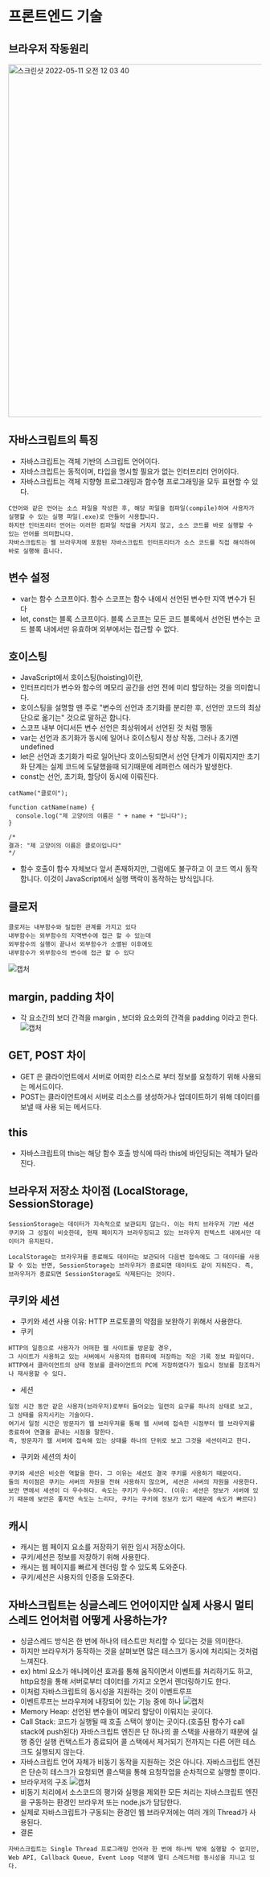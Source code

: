 # 프론트엔드 기술

## 브라우저 작동원리
<img width="701" alt="스크린샷 2022-05-11 오전 12 03 40" src="https://user-images.githubusercontent.com/89058117/167660451-2f21e802-766a-4cc8-b2e6-67a64aa1ad1a.png">


## 자바스크립트의 특징
- 자바스크립트는 객체 기반의 스크립트 언어이다.
- 자바스크립트는 동적이며, 타입을 명시할 필요가 없는 인터프리터 언어이다.
- 자바스크립트는 객체 지향형 프로그래밍과 함수형 프로그래밍을 모두 표현할 수 있다.
```
C언어와 같은 언어는 소스 파일을 작성한 후, 해당 파일을 컴파일(compile)하여 사용자가 실행할 수 있는 실행 파일(.exe)로 만들어 사용합니다.
하지만 인터프리터 언어는 이러한 컴파일 작업을 거치지 않고, 소스 코드를 바로 실행할 수 있는 언어를 의미합니다.
자바스크립트는 웹 브라우저에 포함된 자바스크립트 인터프리터가 소스 코드를 직접 해석하여 바로 실행해 줍니다.
```

## 변수 설정
- var는 함수 스코프이다. 함수 스코프는 함수 내에서 선언된 변수만 지역 변수가 된다
- let, const는 블록 스코프이다. 블록 스코프는 모든 코드 블록에서 선언된 변수는 코드 블록 내에서만 유효하며 외부에서는 접근할 수 없다.

## 호이스팅
- JavaScript에서 호이스팅(hoisting)이란, 
- 인터프리터가 변수와 함수의 메모리 공간을 선언 전에 미리 할당하는 것을 의미합니다.
- 호이스팅을 설명할 땐 주로 "변수의 선언과 초기화를 분리한 후, 선언만 코드의 최상단으로 옮기는" 것으로 말하곤 합니다.
- 스코프 내부 어디서든 변수 선언은 최상위에서 선언된 것 처럼 행동
- var는 선언과 초기화가 동시에 일어나 호이스팅시 정상 작동, 그러나 초기엔 undefined
- let은 선언과 초기화가 따로 일어난다 호이스팅되면서 선언 단계가 이뤄지지만 초기화 단계는 실제 코드에 도달했을때 되기때문에 레퍼런스 에러가 발생한다.
- const는 선언, 초기화, 할당이 동시에 이뤄진다.
```
catName("클로이");

function catName(name) {
  console.log("제 고양이의 이름은 " + name + "입니다");
}

/*
결과: "제 고양이의 이름은 클로이입니다"
*/
```
- 함수 호출이 함수 자체보다 앞서 존재하지만, 그럼에도 불구하고 이 코드 역시 동작합니다. 이것이 JavaScript에서 실행 맥락이 동작하는 방식입니다.

## 클로저
```
클로저는 내부함수와 밀접한 관계를 가지고 있다
내부함수는 외부함수의 지역변수에 접근 할 수 있는데
외부함수의 실행이 끝나서 외부함수가 소멸된 이후에도
내부함수가 외부함수의 변수에 접근 할 수 있다 
```
![캡처](https://user-images.githubusercontent.com/89058117/168408006-84bcde48-be70-4918-ac87-6f18330619d3.PNG)

## margin, padding 차이
- 각 요소간의 보더 간격을 margin , 보더와 요소와의 간격을 padding 이라고 한다.
![캡처](https://user-images.githubusercontent.com/89058117/168428188-73c2f0e0-3578-4764-a73b-7c7baa0e1178.PNG)

## GET, POST 차이
- GET 은 클라이언트에서 서버로 어떠한 리소스로 부터 정보를 요청하기 위해 사용되는 메서드이다. 
- POST는 클라이언트에서 서버로 리소스를 생성하거나 업데이트하기 위해 데이터를 보낼 때 사용 되는 메서드다.

## this
- 자바스크립트의 this는 해당 함수 호출 방식에 따라 this에 바인딩되는 객체가 달라진다.

## 브라우저 저장소 차이점 (LocalStorage, SessionStorage)
```
SessionStorage는 데이터가 지속적으로 보관되지 않는다. 이는 마치 브라우저 기반 세션 쿠키와 그 성질이 비슷한데, 현재 페이지가 브라우징되고 있는 브라우저 컨텍스트 내에서만 데이터가 유지된다.

LocalStorage는 브라우저를 종료해도 데이터는 보관되어 다음번 접속에도 그 데이터를 사용할 수 있는 반면, SessionStorage는 브라우저가 종료되면 데이터도 같이 지워진다. 즉, 브라우저가 종료되면 SessionStorage도 삭제된다는 것이다.
```

## 쿠키와 세션
- 쿠키와 세션 사용 이유: HTTP 프로토콜의 약점을 보완하기 위해서 사용한다.
- 쿠키
```
HTTP의 일종으로 사용자가 어떠한 웹 사이트를 방문할 경우,
그 사이트가 사용하고 있는 서버에서 사용자의 컴퓨터에 저장하는 작은 기록 정보 파일이다.
HTTP에서 클라이언트의 상태 정보를 클라이언트의 PC에 저장하였다가 필요시 정보를 참조하거나 재사용할 수 있다.
```
- 세션
```
일정 시간 동안 같은 사용자(브라우저)로부터 들어오는 일련의 요구를 하나의 상태로 보고, 그 상태를 유지시키는 기술이다.
여기서 일정 시간은 방문자가 웹 브라우저를 통해 웹 서버에 접속한 시점부터 웹 브라우저를 종료하여 연결을 끝내는 시점을 말한다.
즉, 방문자가 웹 서버에 접속해 있는 상태를 하나의 단위로 보고 그것을 세션이라고 한다.
```
- 쿠키와 세션의 차이
```
쿠키와 세션은 비슷한 역할을 한다. 그 이유는 세션도 결국 쿠키를 사용하기 때문이다.
둘의 차이점은 쿠키는 서버의 자원을 전혀 사용하지 않으며, 세션은 서버의 자원을 사용한다.
보안 면에서 세션이 더 우수하다. 속도는 쿠키가 우수하다. (이유: 세션은 정보가 서버에 있기 때문에 보안은 좋지만 속도는 느리다, 쿠키는 쿠키에 정보가 있기 때문에 속도가 빠르다)
```

## 캐시
- 캐시는 웹 페이지 요소를 저장하기 위한 임시 저장소이다.
- 쿠키/세션은 정보를 저장하기 위해 사용한다.
- 캐시는 웹 페이지를 빠르게 렌더링 할 수 있도록 도와준다.
- 쿠키/세션은 사용자의 인증을 도와준다.

## 자바스크립트는 싱글스레드 언어이지만 실제 사용시 멀티스레드 언어처럼 어떻게 사용하는가?
- 싱글스레드 방식은 한 번에 하나의 테스트만 처리할 수 있다는 것을 의미한다.
- 하지만 브라우저가 동작하는 것을 살펴보면 많은 테스크가 동시에 처리되는 것처럼 느껴진다.
- ex) html 요소가 애니메이션 효과를 통해 움직이면서 이벤트를 처리하기도 하고, http요청을 통해 서버로부터 데이터를 가지고 오면서 렌더링하기도 한다.
- 이처럼 자바스크립트의 동시성을 지원하는 것이 이벤트루프
- 이벤트루프는 브라우저에 내장되어 있는 기능 중에 하나
![캡처](https://user-images.githubusercontent.com/89058117/168584234-2d6e9306-c679-4226-a0f5-6ce88fcec639.PNG)
- Memory Heap: 선언된 변수들이 메모리 할당이 이뤄지는 곳이다.
- Call Stack: 코드가 실행될 때 호출 스택이 쌓이는 곳이다.(호출된 함수가 call stack에 push된다) 자바스크립트 엔진은 단 하나의 콜 스택을 사용하기 때문에 실행 중인 실행 컨택스트가 종료되어 콜 스택에서 제거되기 전까지는 다른 어떤 테스크도 실행되지 않는다.
- 자바스크립트 언어 자체가 비동기 동작을 지원하는 것은 아니다. 자바스크립트 엔진은 단순히 테스크가 요청되면 콜스택을 통해 요청작업을 순차적으로 실행할 뿐이다.
- 브라우저의 구조
![캡처](https://user-images.githubusercontent.com/89058117/168584689-bcc9a94c-6c25-4d2b-ad53-2f669101c81b.PNG)
- 비동기 처리에서 소스코드의 평가와 실행을 제외한 모든 처리는 자바스크립트 엔진을 구동하는 환경인 브라우저 또는 node.js가 담담한다.
- 실제로 자바스크립트가 구동되는 환경인 웹 브라우저에는 여러 개의 Thread가 사용된다.
- 결론
```
자바스크립트는 Single Thread 프로그래밍 언어라 한 번에 하나씩 밖에 실행할 수 없지만, 
Web API, Callback Queue, Event Loop 덕분에 멀티 스레드처럼 동시성을 지니고 있다.
```



